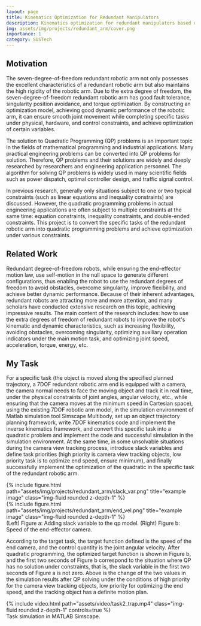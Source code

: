```yaml
---
layout: page
title: Kinematics Optimization for Redundant Manipulators
description: Kinematics optimization for redundant manipulators based on MATLAB Simcapse for object tracking.
img: assets/img/projects/redundant_arm/cover.png
importance: 1
category: SUSTech
---
```


## Motivation
The seven-degree-of-freedom redundant robotic arm not only possesses the excellent characteristics of a redundant robotic arm but also maintains the high rigidity of the robotic arm. Due to the extra degree of freedom, the seven-degree-of-freedom redundant robotic arm has good fault tolerance, singularity position avoidance, and torque optimization. By constructing an optimization model, achieving good dynamic performance of the robotic arm, it can ensure smooth joint movement while completing specific tasks under physical, hardware, and control constraints, and achieve optimization of certain variables.

The solution to Quadratic Programming (QP) problems is an important topic in the fields of mathematical programming and industrial applications. Many practical engineering problems can be converted into QP problems for solution. Therefore, QP problems and their solutions are widely and deeply researched by researchers and engineering application personnel. The algorithm for solving QP problems is widely used in many scientific fields such as power dispatch, optimal controller design, and traffic signal control.

In previous research, generally only situations subject to one or two typical constraints (such as linear equations and inequality constraints) are discussed. However, the quadratic programming problems in actual engineering applications are often subject to multiple constraints at the same time: equation constraints, inequality constraints, and double-ended constraints. This project is to convert the specific tasks of the redundant robotic arm into quadratic programming problems and achieve optimization under various constraints.

## Related Work
Redundant degree-of-freedom robots, while ensuring the end-effector motion law, use self-motion in the null space to generate different configurations, thus enabling the robot to use the redundant degrees of freedom to avoid obstacles, overcome singularity, improve flexibility, and achieve better dynamic performance. Because of their inherent advantages, redundant robots are attracting more and more attention, and many scholars have conducted extensive research on this topic, achieving impressive results. The main content of the research includes: how to use the extra degrees of freedom of redundant robots to improve the robot's kinematic and dynamic characteristics, such as increasing flexibility, avoiding obstacles, overcoming singularity, optimizing auxiliary operation indicators under the main motion task, and optimizing joint speed, acceleration, torque, energy, etc.

## My Task

For a specific task (the object is moved along the specified planned trajectory, a 7DOF redundant robotic arm end is equipped with a camera, the camera normal needs to face the moving object and track it in real time, under the physical constraints of joint angles, angular velocity, etc., while ensuring that the camera moves at the minimum speed in Cartesian space), using the existing 7DOF robotic arm model, in the simulation environment of Matlab simulation tool Simscape Multibody, set up an object trajectory planning framework, write 7DOF kinematics code and implement the inverse kinematics framework, and convert this specific task into a quadratic problem and implement the code and successful simulation in the simulation environment. At the same time, in some unsolvable situations during the camera view tracking process, introduce slack variables and define task priorities (high priority is camera view tracking objects, low priority task is to optimize end speed, ensure minimum), and finally successfully implement the optimization of the quadratic in the specific task of the redundant robotic arm.

<div class="row justify-content-sm-center">
    <div class="col-sm-6 mt-3 mt-md-0">
        {% include figure.html path="assets/img/projects/redundant_arm/slack_var.png" title="example image" class="img-fluid rounded z-depth-1" %}
    </div>
    <div class="col-sm-6 mt-3 mt-md-0">
        {% include figure.html path="assets/img/projects/redundant_arm/end_vel.png" title="example image" class="img-fluid rounded z-depth-1" %}
    </div>
</div>
<div class="caption">
     (Left) Figure a: Adding slack variable to the qp model. (Right) Figure b: Speed of the end-effector camera.
</div>


According to the target task, the target function defined is the speed of the end camera, and the control quantity is the joint angular velocity. After quadratic programming, the optimized target function is shown in Figure b, and the first two seconds of Figure b correspond to the situation where QP has no solution under constraints, that is, the slack variable in the first two seconds of Figure a is not zero. Above is the change of the two values in the simulation results after QP solving under the conditions of high priority for the camera view tracking objects, low priority for optimizing the end speed, and the tracking object has a definite motion plan.

<div class="row mt-3">
    <div class="col-sm mt-3 mt-md-0">
        {% include video.html path="assets/video/task2_trap.mp4" class="img-fluid rounded z-depth-1" controls=true %}
    </div>
</div>
<div class="caption">
    Task simulation in MATLAB Simscape.
</div>

